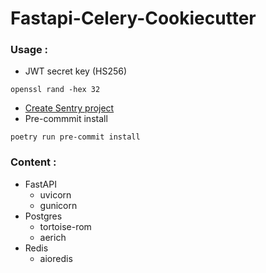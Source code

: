 # Fastapi-Celery-Cookiecutter

### <b>Usage :</b>
- JWT secret key  (HS256)
```
openssl rand -hex 32
```
- [Create Sentry project](https://sentry.io/)
- Pre-commmit install
```
poetry run pre-commit install
```
### <b>Content :</b>
- FastAPI
  - uvicorn
  - gunicorn
- Postgres
  - tortoise-rom
  - aerich
- Redis
  - aioredis
